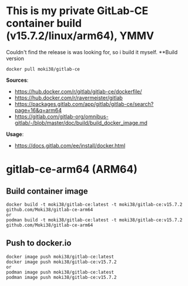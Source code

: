  
# This is my private GitLab-CE container build (v15.7.2/linux/arm64), YMMV
Couldn't find the release is was looking for, so i build it myself.
**Build version
```
docker pull moki38/gitlab-ce
```
 
**Sources**: 
- https://hub.docker.com/r/gitlab/gitlab-ce/dockerfile/
- https://hub.docker.com/r/ravermeister/gitlab
- https://packages.gitlab.com/app/gitlab/gitlab-ce/search?page=16&q=arm64
- https://gitlab.com/gitlab-org/omnibus-gitlab/-/blob/master/doc/build/build_docker_image.md

**Usage**: 
- https://docs.gitlab.com/ee/install/docker.html

# gitlab-ce-arm64 (ARM64)

## Build container image
```
docker build -t moki38/gitlab-ce:latest -t moki38/gitlab-ce:v15.7.2 github.com/Moki38/gitlab-ce-arm64
or
podman build -t moki38/gitlab-ce:latest -t moki38/gitlab-ce:v15.7.2 github.com/Moki38/gitlab-ce-arm64
````

## Push to docker.io
```
docker image push moki38/gitlab-ce:latest
docker image push moki38/gitlab-ce:v15.7.2
or
podman image push moki38/gitlab-ce:latest
podman image push moki38/gitlab-ce:v15.7.2
```
